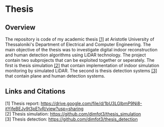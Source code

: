 # Thesis
## Overview
The repository is code of my academic thesis [[1]](#1) at Aristotle University of Thessaloniki's Department of Electrical and Computer Engineering. The main objective of the thesis was to investigate digital indoor reconstruction and human detection algorithms using LiDAR technology. The project contain two subprojects that can be exploited together or seperately. The first is thesis simulation [[2]](#2) that contain implementation of indoor simulation monitoring by simulated LiDAR. The second is thesis detection systems [[3]](#3) that contain plane and human detection systems.

## Links and Citations
<a id="1">[1]</a> Thesis report: https://drive.google.com/file/d/1bU3LGlbmP9Ni8-itYjfeBEJv9t3pE1vR/view?usp=sharing <br>
<a id="2">[2]</a> Thesis simulation: https://github.com/dimfot3/thesis_simulation <br>
<a id="3">[3]</a> Thesis detection: https://github.com/dimfot3/thesis_detection <br>


